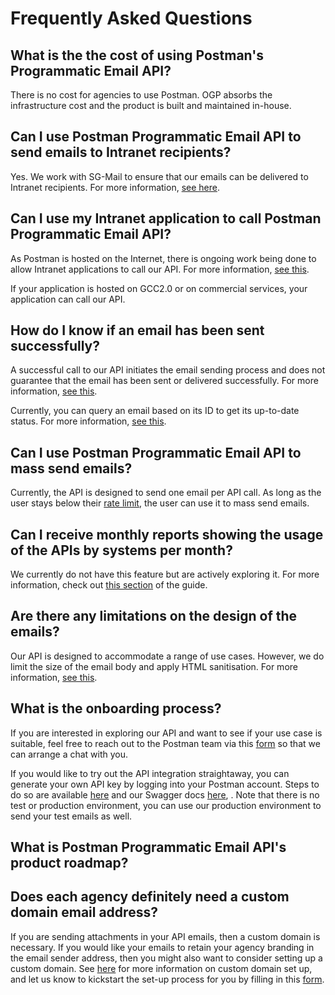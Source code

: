 # Frequently Asked Questions

## What is the the cost of using Postman's Programmatic Email API?

There is no cost for agencies to use Postman. OGP absorbs the infrastructure cost and the product is built and maintained in-house.

## Can I use Postman Programmatic Email API to send emails to Intranet recipients?

Yes. We work with SG-Mail to ensure that our emails can be delivered to Intranet recipients. For more information, [see here](programmatic-email-api/sg-mail-whitelisting.md).

## Can I use my Intranet application to call Postman Programmatic Email API?

As Postman is hosted on the Internet, there is ongoing work being done to allow Intranet applications to call our API. For more information, [see this](overview/connecting-your-intranet-application.md).

If your application is hosted on GCC2.0 or on commercial services, your application can call our API.

## How do I know if an email has been sent successfully?

A successful call to our API initiates the email sending process and does not guarantee that the email has been sent or delivered successfully. For more information, [see this](programmatic-email-api/send-email-api/#status-code).

Currently, you can query an email based on its ID to get its up-to-date status. For more information, [see this](programmatic-email-api/get-email-by-id-api.md).

## Can I use Postman Programmatic Email API to mass send emails?

Currently, the API is designed to send one email per API call. As long as the user stays below their [rate limit](programmatic-email-api/send-email-api/rate-limit.md), the user can use it to mass send emails.

## Can I receive monthly reports showing the usage of the APIs by systems per month?

We currently do not have this feature but are actively exploring it. For more information, check out [this section](programmatic-email-api/send-email-api/email-tagging-and-classification.md#email-tagging) of the guide.

## Are there any limitations on the design of the emails?&#x20;

Our API is designed to accommodate a range of use cases. However, we do limit the size of the email body and apply HTML sanitisation. For more information, [see this](programmatic-email-api/send-email-api/email-body/).

## What is the onboarding process?

If you are interested in exploring our API and want to see if your use case is suitable, feel free to reach out to the Postman team via this [form](https://form.gov.sg/#!/62b19812ff209e00126f2c47) so that we can arrange a chat with you.

If you would like to try out the API integration straightaway, you can generate your own API key by logging into your Postman account. Steps to do so are available [here](https://guide.postman.gov.sg/\~/changes/pv1f3DWM1ORa7R0uNLij/api-guide/api-key-management/generate-your-api-key) and our Swagger docs [here](https://api.postman.gov.sg/docs/#/), . Note that there is no test or production environment, you can use our production environment to send your test emails as well.

## What is Postman Programmatic Email API's product roadmap?



## Does each agency definitely need a custom domain email address?

If you are sending attachments in your API emails, then a custom domain is necessary. If you would like your emails to retain your agency branding in the email sender address, then you might also want to consider setting up a custom domain. See [here](https://guide.postman.gov.sg/api-guide/programmatic-email-api/custom-from-address#why-custom-from-address) for more information on custom domain set up, and let us know to kickstart the set-up process for you by filling in this [form](https://form.gov.sg/#!/62b19812ff209e00126f2c47).

